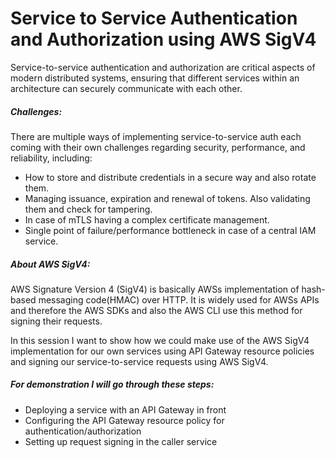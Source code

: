# Service to Service Authentication and Authorization using AWS SigV4 

Service-to-service authentication and authorization are critical aspects of modern distributed systems, ensuring that different services within an architecture can securely communicate with each other.

##### Challenges:

There are multiple ways of implementing service-to-service auth each coming with their own challenges regarding security, performance, and reliability, including:
- How to store and distribute credentials in a secure way and also rotate them.
- Managing issuance, expiration and renewal of tokens. Also validating them and check for tampering.
- In case of mTLS having a complex certificate management.
- Single point of failure/performance bottleneck in case of a central IAM service.

##### About AWS SigV4:

AWS Signature Version 4 (SigV4) is basically AWSs implementation of hash-based messaging code(HMAC) over HTTP.
It is widely used for AWSs APIs and therefore the AWS SDKs and also the AWS CLI use this method for signing their requests.

In this session I want to show how we could make use of the AWS SigV4 implementation for our own services using API Gateway resource policies and signing our service-to-service requests using AWS SigV4.

##### For demonstration I will go through these steps:
- Deploying a service with an API Gateway in front
- Configuring the API Gateway resource policy for authentication/authorization
- Setting up request signing in the caller service


